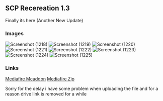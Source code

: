 ## SCP Recereation 1.3

Finally its here (Another New Update)

### Images

![Screenshot (1218)](https://user-images.githubusercontent.com/93080889/159156730-be9bc667-e289-49b1-9174-477a1ef173ad.png)
![Screenshot (1219)](https://user-images.githubusercontent.com/93080889/159156731-2ce4ba66-eb2c-485f-8adf-88fdb062e6d4.png)
![Screenshot (1220)](https://user-images.githubusercontent.com/93080889/159156732-918626bd-30f7-4917-93df-0c4159f8abd9.png)
![Screenshot (1221)](https://user-images.githubusercontent.com/93080889/159156734-3ade512d-1a14-480f-8ad0-1675ab580f29.png)
![Screenshot (1222)](https://user-images.githubusercontent.com/93080889/159156735-c8b64e6f-cca9-41d2-bffd-3e21be5e33bf.png)
![Screenshot (1223)](https://user-images.githubusercontent.com/93080889/159156736-b6d81a1b-dec8-4f20-8200-d580e8cdf1b7.png)
![Screenshot (1224)](https://user-images.githubusercontent.com/93080889/159156737-71c7aab0-5c04-4bc0-a692-611f866a38da.png)
![Screenshot (1225)](https://user-images.githubusercontent.com/93080889/159156738-7bf4b46c-d11a-4331-9753-cd3dbfc6f296.png)


### Links

[Mediafire Mcaddon](https://www.mediafire.com/file/ng1u1tsdjlg1bct/SCP_Recreation_Addon.mcaddon/file)
[Mediafire Zip](https://www.mediafire.com/file/fmc335lghmscu6y/SCP_Recreation_Addon.zip/file)

Sorry for the delay i have some problem when uploading the file and for a reason drive link is removed for a while 
